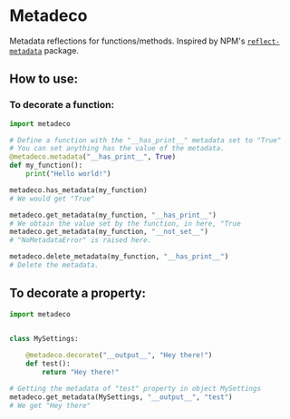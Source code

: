 # Metadeco

Metadata reflections for functions/methods. Inspired by NPM's [`reflect-metadata`](https://www.npmjs.com/package/reflect-metadata) package.

## How to use:

### To decorate a function:

```py
import metadeco

# Define a function with the "__has_print__" metadata set to "True"
# You can set anything has the value of the metadata.
@metadeco.metadata("__has_print__", True)
def my_function():
    print("Hello world!")

metadeco.has_metadata(my_function)
# We would get "True"

metadeco.get_metadata(my_function, "__has_print__")
# We obtain the value set by the function, in here, "True
metadeco.get_metadata(my_function, "__not_set__")
# "NoMetadataError" is raised here.

metadeco.delete_metadata(my_function, "__has_print__")
# Delete the metadata.
```

## To decorate a property:

```py
import metadeco


class MySettings:
    
    @metadeco.decorate("__output__", "Hey there!")
    def test():
        return "Hey there!"

# Getting the metadata of "test" property in object MySettings
metadeco.get_metadata(MySettings, "__output__", "test")
# We get "Hey there"
```
